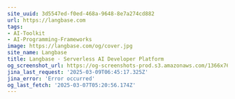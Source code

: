 ```yaml
---
site_uuid: 3d5547ed-f0ed-468a-9648-8e7a274cd882
url: https://langbase.com
tags:
- AI-Toolkit
- AI-Programming-Frameworks
image: https://langbase.com/og/cover.jpg
site_name: Langbase
title: Langbase · Serverless AI Developer Platform
og_screenshot_url: https://og-screenshots-prod.s3.amazonaws.com/1366x768/80/false/fe14bb705f97b14477cd66fc6a02fde2f5cb810a3cb390fade9c3dcedf7232bf.jpeg
jina_last_request: '2025-03-09T06:45:17.325Z'
jina_error: 'Error occurred'
og_last_fetch: '2025-03-07T05:20:56.174Z'
---
```



